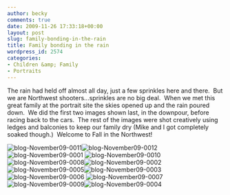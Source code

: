 ```yaml
---
author: becky
comments: true
date: 2009-11-26 17:33:18+00:00
layout: post
slug: family-bonding-in-the-rain
title: Family bonding in the rain
wordpress_id: 2574
categories:
- Children &amp; Family
- Portraits
---
```


The rain had held off almost all day, just a few sprinkles here and there.  But we are Northwest shooters...sprinkles are no big deal.  When we met this great family at the portrait site the skies opened up and the rain poured down.  We did the first two images shown last, in the downpour, before racing back to the cars.  The rest of the images were shot creatively using ledges and balconies to keep our family dry (Mike and I got completely soaked though.)  Welcome to Fall in the Northwest!




![blog-November09-0011](http://beta.beckyjenson.com/wp-content/uploads/2009/11/blog-November09-0011.jpg)![blog-November09-0012](http://beta.beckyjenson.com/wp-content/uploads/2009/11/blog-November09-0012.jpg)![blog-November09-0001](http://beta.beckyjenson.com/wp-content/uploads/2009/11/blog-November09-0001.jpg) ![blog-November09-0010](http://beta.beckyjenson.com/wp-content/uploads/2009/11/blog-November09-0010.jpg)![blog-November09-0008](http://beta.beckyjenson.com/wp-content/uploads/2009/11/blog-November09-0008.jpg)![blog-November09-0002](http://beta.beckyjenson.com/wp-content/uploads/2009/11/blog-November09-0002.jpg) ![blog-November09-0005](http://beta.beckyjenson.com/wp-content/uploads/2009/11/blog-November09-0005.jpg)![blog-November09-0003](http://beta.beckyjenson.com/wp-content/uploads/2009/11/blog-November09-0003.jpg)![blog-November09-0006](http://beta.beckyjenson.com/wp-content/uploads/2009/11/blog-November09-0006.jpg) ![blog-November09-0007](http://beta.beckyjenson.com/wp-content/uploads/2009/11/blog-November09-0007.jpg)![blog-November09-0009](http://beta.beckyjenson.com/wp-content/uploads/2009/11/blog-November09-0009.jpg)![blog-November09-0004](http://beta.beckyjenson.com/wp-content/uploads/2009/11/blog-November09-0004.jpg)
